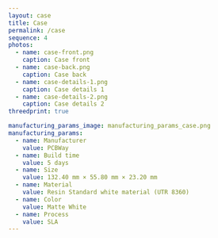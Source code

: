 ```yaml
---
layout: case
title: Case
permalink: /case
sequence: 4
photos:
  - name: case-front.png
    caption: Case front
  - name: case-back.png
    caption: Case back
  - name: case-details-1.png
    caption: Case details 1
  - name: case-details-2.png
    caption: Case details 2
threedprint: true

manufacturing_params_image: manufacturing_params_case.png
manufacturing_params:
  - name: Manufacturer
    value: PCBWay
  - name: Build time
    value: 5 days
  - name: Size
    value: 132.40 mm × 55.80 mm × 23.20 mm
  - name: Material
    value: Resin Standard white material (UTR 8360)
  - name: Color
    value: Matte White
  - name: Process
    value: SLA
---
```

